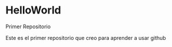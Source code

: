 # HelloWorld
Primer Repositorio

Este es el primer repositorio que creo para aprender a usar github
